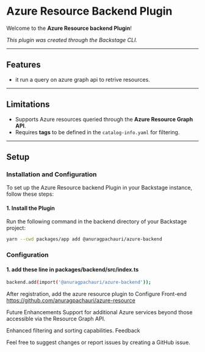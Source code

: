 # Azure Resource Backend Plugin  

Welcome to the **Azure Resource backend Plugin**!  

_This plugin was created through the Backstage CLI._  

---

## Features  

- it run a query on azure graph api to retrive resources.  

---

## Limitations  

- Supports Azure resources queried through the **Azure Resource Graph API**.  
- Requires **tags** to be defined in the `catalog-info.yaml` for filtering.  

---

## Setup  

### Installation and Configuration  

To set up the Azure Resource backend Plugin in your Backstage instance, follow these steps:  

#### 1. Install the Plugin  

Run the following command in the backend directory of your Backstage project:  

```bash
yarn --cwd packages/app add @anuragpachauri/azure-backend 
```

### Configuration

#### 1. add these line in packages/backend/src/index.ts
```bash
backend.add(import('@anuragpachauri/azure-backend'));
```

After registration, add the azure resource plugin to Configure Front-end 
https://github.com/anuragpachauri/azure-resource


Future Enhancements
Support for additional Azure services beyond those accessible via the Resource Graph API.

Enhanced filtering and sorting capabilities.
Feedback

Feel free to suggest changes or report issues by creating a GitHub issue.